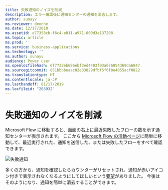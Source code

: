 ```yaml
---
title: 失敗通知のノイズを削減
description: エラー確認後に通知センターの通知を消去します。
author: sunayv
ms.reviewer: deonhe
ms.date: 12/17/2018
ms.assetid: e77358cb-f6c4-e811-a971-000d3a137208
ms.topic: article
ms.prod: ''
ms.service: business-applications
ms.technology: ''
ms.author: sunayv
audience: Power user
ms.openlocfilehash: 6f7738eb686ebf3ed4483f03a676854d69da6847
ms.sourcegitcommit: 851bbbbeaac02e33829dfbf5f6f8e4055acf0822
ms.translationtype: HT
ms.contentlocale: ja-JP
ms.lasthandoff: 01/17/2019
ms.locfileid: "203932"
---
```

# <a name="reduced-noise-of-failure-notifications"></a>失敗通知のノイズを削減

Microsoft Flow に移動すると、画面の右上に最近失敗したフローの数を示す通知センターが表示されます。 ここから [Microsoft Flow の活動ページ](https://flow.microsoft.com/manage/activities)に簡単に移動して、最近実行された、通知を送信した、または失敗したフローをすべて確認できます。

![失敗通知](media/reduced-failure-noise-1.png "失敗通知")

多くの方から、通知を確認したらカウンターがリセットされ、通知が赤いアイコン付きで表示されなくなるようにしてほしいという[要望](https://powerusers.microsoft.com/t5/Flow-Ideas/Clear-Notifications/idi-p/5402)がありました。 今後はそのようになり、通知を簡単に消去することができます。
